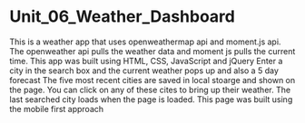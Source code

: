 # Unit_06_Weather_Dashboard
This is a weather app that uses openweathermap api and moment.js api. The openweather api pulls the weather data and moment js pulls the current time.
This app was built using HTML, CSS, JavaScript and jQuery
Enter a city in the search box and the current weather pops up and also a 5 day forecast
The five most recent cities are saved in local stoarge and shown on the page. You can click on any of these cites to bring up their weather.
The last searched city loads when the page is loaded.
This page was built using the mobile first approach
